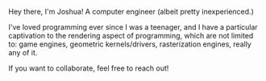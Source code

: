 Hey there, I'm Joshua! A computer engineer (albeit pretty inexperienced.)

I've loved programming ever since I was a teenager, and I have a particular captivation to the rendering aspect of programming, which are not limited to: game engines, geometric kernels/drivers, rasterization engines, really any of it.

If you want to collaborate, feel free to reach out!

